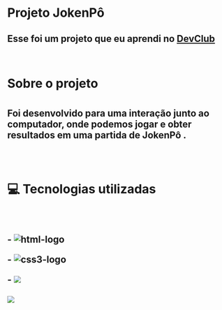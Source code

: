 <h1>Projeto JokenPô</h1>

<h2> Esse foi um projeto que eu aprendi no <a href="https://rodolfomori.com.br/devclub">DevClub</a></h2>
<br>
<h1> Sobre o projeto<h1>  
<h2>Foi desenvolvido para uma interação junto ao computador, onde podemos jogar e obter resultados em uma partida de JokenPô .</h2>  
<br>   
<br>   
<h1> 💻 Tecnologias utilizadas<h2>
<br>
  <p>-  <img src="https://img.shields.io/badge/HTML5-E34F26?style=for-the-badge&logo=html5&logoColor=white" alt= "html-logo">
  <p>-  <img src="https://img.shields.io/badge/CSS3-1572B6?style=for-the-badge&logo=css3&logoColor=white" alt= "css3-logo">
  <p>- <img src="https://img.shields.io/badge/JavaScript-F7DF1E?style=for-the-badge&logo=javascript&logoColor=black"> 
  <br>
  <br>
  <img src="https://github.com/TGP2023/Joken-game/blob/master/assets/joken-p%C3%B4.png?raw=true">
